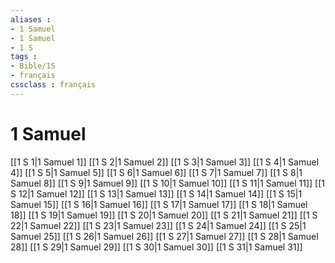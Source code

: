 ```yaml
---
aliases : 
- 1 Samuel
- 1 Samuel
- 1 S
tags : 
- Bible/1S
- français
cssclass : français
---
```


# 1 Samuel

[[1 S 1|1 Samuel 1]]
[[1 S 2|1 Samuel 2]]
[[1 S 3|1 Samuel 3]]
[[1 S 4|1 Samuel 4]]
[[1 S 5|1 Samuel 5]]
[[1 S 6|1 Samuel 6]]
[[1 S 7|1 Samuel 7]]
[[1 S 8|1 Samuel 8]]
[[1 S 9|1 Samuel 9]]
[[1 S 10|1 Samuel 10]]
[[1 S 11|1 Samuel 11]]
[[1 S 12|1 Samuel 12]]
[[1 S 13|1 Samuel 13]]
[[1 S 14|1 Samuel 14]]
[[1 S 15|1 Samuel 15]]
[[1 S 16|1 Samuel 16]]
[[1 S 17|1 Samuel 17]]
[[1 S 18|1 Samuel 18]]
[[1 S 19|1 Samuel 19]]
[[1 S 20|1 Samuel 20]]
[[1 S 21|1 Samuel 21]]
[[1 S 22|1 Samuel 22]]
[[1 S 23|1 Samuel 23]]
[[1 S 24|1 Samuel 24]]
[[1 S 25|1 Samuel 25]]
[[1 S 26|1 Samuel 26]]
[[1 S 27|1 Samuel 27]]
[[1 S 28|1 Samuel 28]]
[[1 S 29|1 Samuel 29]]
[[1 S 30|1 Samuel 30]]
[[1 S 31|1 Samuel 31]]
